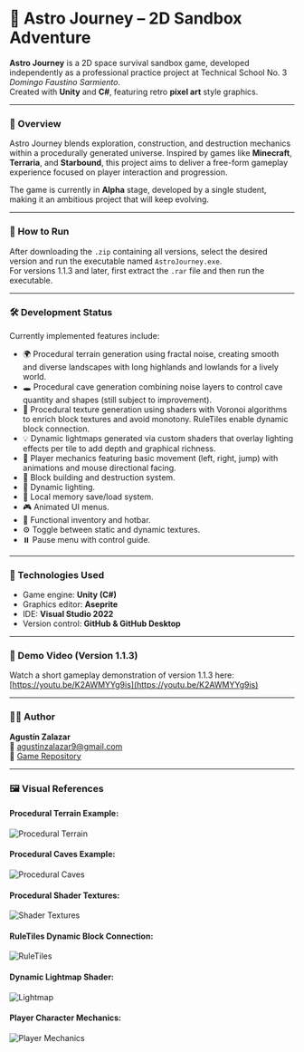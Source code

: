# 🌌 Astro Journey – 2D Sandbox Adventure

**Astro Journey** is a 2D space survival sandbox game, developed independently as a professional practice project at Technical School No. 3 *Domingo Faustino Sarmiento*.  
Created with **Unity** and **C#**, featuring retro **pixel art** style graphics.

---

### 🧭 Overview

Astro Journey blends exploration, construction, and destruction mechanics within a procedurally generated universe. Inspired by games like **Minecraft**, **Terraria**, and **Starbound**, this project aims to deliver a free-form gameplay experience focused on player interaction and progression.

The game is currently in **Alpha** stage, developed by a single student, making it an ambitious project that will keep evolving.

---

### 🚀 How to Run

After downloading the `.zip` containing all versions, select the desired version and run the executable named `AstroJourney.exe`.  
For versions 1.1.3 and later, first extract the `.rar` file and then run the executable.

---

### 🛠️ Development Status

Currently implemented features include:

- 🌍 Procedural terrain generation using fractal noise, creating smooth and diverse landscapes with long highlands and lowlands for a lively world.
- 🕳️ Procedural cave generation combining noise layers to control cave quantity and shapes (still subject to improvement).
- 🎨 Procedural texture generation using shaders with Voronoi algorithms to enrich block textures and avoid monotony. RuleTiles enable dynamic block connection.
- 💡 Dynamic lightmaps generated via custom shaders that overlay lighting effects per tile to add depth and graphical richness.
- 👾 Player mechanics featuring basic movement (left, right, jump) with animations and mouse directional facing.
- 🧱 Block building and destruction system.
- 🔦 Dynamic lighting.
- 💾 Local memory save/load system.
- 🎮 Animated UI menus.
- 🧰 Functional inventory and hotbar.
- ⚙️ Toggle between static and dynamic textures.
- ⏸️ Pause menu with control guide.

---

### 🔨 Technologies Used

- Game engine: **Unity (C#)**
- Graphics editor: **Aseprite**
- IDE: **Visual Studio 2022**
- Version control: **GitHub & GitHub Desktop**

---

### 🎥 Demo Video (Version 1.1.3)

Watch a short gameplay demonstration of version 1.1.3 here:  
[https://youtu.be/K2AWMYYg9is](https://youtu.be/K2AWMYYg9is)

---

### 👨‍💻 Author

**Agustín Zalazar**  
📧 agustinzalazar9@gmail.com  
🔗 [Game Repository](https://github.com/Agushh/AstroJourneyCompiled/)

---

### 🖼️ Visual References

#### Procedural Terrain Example:  
![Procedural Terrain](https://github.com/Agushh/AstroJourneyCompiled/assets/67559610/b7d18ce1-7b3c-4b0d-b85d-1f4733aad749)

#### Procedural Caves Example:  
![Procedural Caves](https://github.com/Agushh/AstroJourneyCompiled/assets/67559610/d976385c-ecdf-44bd-994d-48fdf391d8dd)

#### Procedural Shader Textures:  
![Shader Textures](https://github.com/Agushh/AstroJourneyCompiled/assets/67559610/0e965fd7-4e9b-4bc0-9669-63f36336482d)

#### RuleTiles Dynamic Block Connection:  
![RuleTiles](https://github.com/Agushh/AstroJourneyCompiled/assets/67559610/665170d9-3461-4470-87f7-e7153b7e7210)

#### Dynamic Lightmap Shader:  
![Lightmap](https://github.com/Agushh/AstroJourneyCompiled/assets/67559610/1d52171c-556f-44bd-88ca-e4740959b552)

#### Player Character Mechanics:  
![Player Mechanics](https://github.com/Agushh/AstroJourneyCompiled/assets/67559610/b1be75d5-e968-405b-9242-ed92742dfba3)
